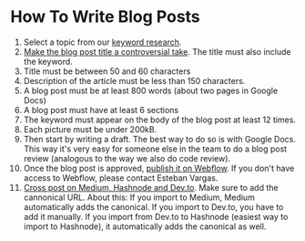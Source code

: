 # How To Write Blog Posts

1. Select a topic from our [keyword research](https://docs.google.com/spreadsheets/d/1we5xjMmjxK4hTbmjbqUrIYgxgu8wav_spgxgKB3vWQo/edit#gid=0).
2. [Make the blog post title a controversial take](https://handbook.opencoreventures.com/marketing-branding#50ba0c4eb9f140b29f93bff771e9f0ef). The title must also include the keyword. 
3. Title must be between 50 and 60 characters
4. Description of the article must be less than 150 characters.
5. A blog post must be at least 800 words (about two pages in Google Docs)
6. A blog post must have at least 6 sections
7. The keyword must appear on the body of the blog post at least 12 times.
8. Each picture must be under 200kB. 
9. Then start by writing a draft. The best way to do so is with Google Docs. This way it's very easy for someone else in the team to do a blog post review (analogous to the way we also do code review).
10. Once the blog post is approved, [publish it on Webflow](https://www.loom.com/share/68ed118754d84b9eae2b9f1222663d36?sid=ccc3e4bb-1ffc-4d2f-b44c-c778e006e55a). If you don't have access to Webflow, please contact Esteban Vargas. 
11. [Cross post on Medium, Hashnode and Dev.to](https://www.loom.com/share/47773a5b4fd0458994ee52329d469f75?sid=6fd3a7c0-3b9e-4d55-9923-63935bb6e5e4). Make sure to add the cannonical URL. About this: If you import to Medium, Medium automatically adds the canonical. If you import to Dev.to, you have to add it manually. If you import from Dev.to to Hashnode (easiest way to import to Hashnode), it automatically adds the canonical as well. 
